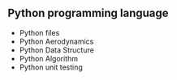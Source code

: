 ## Python programming language

- Python files
- Python Aerodynamics
- Python Data Structure
- Python Algorithm
- Python unit testing
